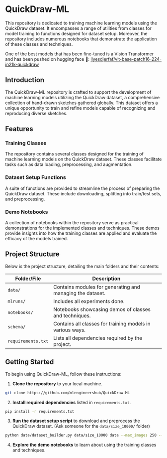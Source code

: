 # QuickDraw-ML

This repository is dedicated to training machine learning models using the QuickDraw dataset. It encompasses a range of utilities from classes for model training to functions designed for dataset setup. Moreover, the repository includes numerous notebooks that demonstrate the application of these classes and techniques.


One of the best models that has been fine-tuned is a Vision Transformer and has been pushed on hugging face 🤗: [ilyesdjerfaf/vit-base-patch16-224-in21k-quickdraw](https://huggingface.co/ilyesdjerfaf/vit-base-patch16-224-in21k-quickdraw)

## Introduction

The QuickDraw-ML repository is crafted to support the development of machine learning models utilizing the QuickDraw dataset, a comprehensive collection of hand-drawn sketches gathered globally. This dataset offers a unique opportunity to train and refine models capable of recognizing and reproducing diverse sketches.

## Features

### Training Classes
The repository contains several classes designed for the training of machine learning models on the QuickDraw dataset. These classes facilitate tasks such as data loading, preprocessing, and augmentation.

### Dataset Setup Functions
A suite of functions are provided to streamline the process of preparing the QuickDraw dataset. These include downloading, splitting into train/test sets, and preprocessing.

### Demo Notebooks
A collection of notebooks within the repository serve as practical demonstrations for the implemented classes and techniques. These demos provide insights into how the training classes are applied and evaluate the efficacy of the models trained.

## Project Structure

Below is the project structure, detailing the main folders and their contents:

| Folder/File      | Description                                               |
|------------------|-----------------------------------------------------------|
| `data/`           | Contains modules for generating and managing the dataset. |
| `mlruns/`         | Includes all experiments done.           |
| `notebooks/`       | Notebooks showcasing demos of classes and techniques.     |
| `schema/`     | Contains all classes for training models in various ways. |
| `requirements.txt` | Lists all dependencies required by the project.          |

## Getting Started

To begin using QuickDraw-ML, follow these instructions:

1. **Clone the repository** to your local machine.
```bash
git clone https://github.com/mlengineershub/QuickDraw-ML
```
2. **Install required dependencies** listed in `requirements.txt`.
```bash
pip install -r requirements.txt
```
3. **Run the dataset setup script** to download and preprocess the QuickDraw dataset. (Ask someone for the `data/size_10000/` folder)
```bash
python data/dataset_builder.py data/size_10000 data --max_images 250 --labels data/labels.txt
```
4. **Explore the demo notebooks** to learn about using the training classes and techniques.
